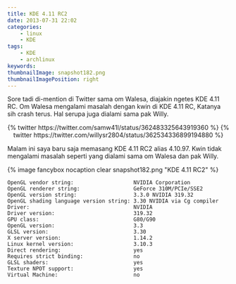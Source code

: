 ```yaml
---
title: KDE 4.11 RC2
date: 2013-07-31 22:02
categories:
    - linux
    - KDE
tags:
    - KDE
    - archlinux
keywords:
thumbnailImage: snapshot182.png
thumbnailImagePosition: right
---
```


Sore tadi di-mention di Twitter sama om Walesa, diajakin ngetes KDE 4.11 RC. Om Walesa mengalami masalah dengan kwin di KDE 4.11 RC, Katanya sih crash terus. Hal serupa juga dialami sama pak Willy. <!-- more -->

<center>
{% twitter https://twitter.com/samw41l/status/362483325643919360 %}
{% twitter https://twitter.com/willysr2804/status/362534336899194880 %}
</center>

Malam ini saya baru saja memasang KDE 4.11 RC2 alias 4.10.97. Kwin tidak mengalami masalah seperti yang dialami sama om Walesa dan pak Willy.

{% image fancybox nocaption clear snapshot182.png "KDE 4.11 RC2" %}

```
OpenGL vendor string:                   NVIDIA Corporation
OpenGL renderer string:                 GeForce 310M/PCIe/SSE2
OpenGL version string:                  3.3.0 NVIDIA 319.32
OpenGL shading language version string: 3.30 NVIDIA via Cg compiler
Driver:                                 NVIDIA
Driver version:                         319.32
GPU class:                              G80/G90
OpenGL version:                         3.3
GLSL version:                           3.30
X server version:                       1.14.2
Linux kernel version:                   3.10.3
Direct rendering:                       yes
Requires strict binding:                no
GLSL shaders:                           yes
Texture NPOT support:                   yes
Virtual Machine:                        no
```
